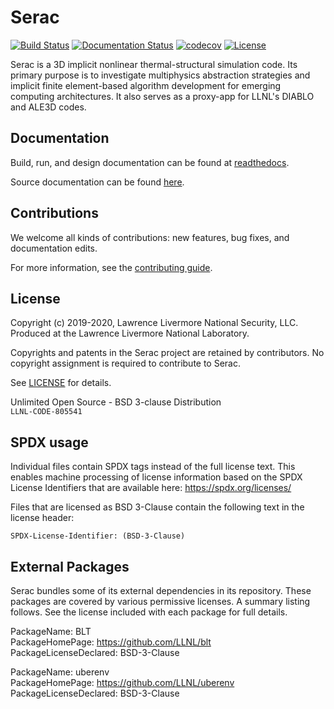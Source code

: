 Serac
====

[![Build
Status](https://dev.azure.com/llnl-serac/serac/_apis/build/status/LLNL.serac?branchName=develop)](https://dev.azure.com/llnl-serac/serac/_build/latest?definitionId=1&branchName=develop)
[![Documentation Status](https://readthedocs.org/projects/serac/badge/?version=latest)](https://serac.readthedocs.io/en/latest/?badge=latest)
[![codecov](https://codecov.io/gh/LLNL/serac/branch/develop/graph/badge.svg?token=DO4KFMPNM0)](https://codecov.io/gh/LLNL/serac)
[![License](https://img.shields.io/badge/license-BSD%203--Clause-blue.svg)](./LICENSE)

Serac is a 3D implicit nonlinear thermal-structural simulation code. Its primary purpose is to investigate multiphysics 
abstraction strategies and implicit finite element-based algorithm development for emerging computing architectures. 
It also serves as a proxy-app for LLNL's DIABLO and ALE3D codes.

Documentation
------

Build, run, and design documentation can be found at [readthedocs](https://serac.readthedocs.io).

Source documentation can be found [here](https://serac.readthedocs.io/en/latest/doxygen/html/index.html).

Contributions
-------------

We welcome all kinds of contributions: new features, bug fixes, and documentation edits.

For more information, see the [contributing guide](./CONTRIBUTING.md).

License
-------

Copyright (c) 2019-2020, Lawrence Livermore National Security, LLC. 
Produced at the Lawrence Livermore National Laboratory.

Copyrights and patents in the Serac project are retained by contributors.
No copyright assignment is required to contribute to Serac.

See [LICENSE](./LICENSE) for details.

Unlimited Open Source - BSD 3-clause Distribution  
`LLNL-CODE-805541`

SPDX usage
-----------

Individual files contain SPDX tags instead of the full license text.
This enables machine processing of license information based on the SPDX
License Identifiers that are available here: https://spdx.org/licenses/

Files that are licensed as BSD 3-Clause contain the following
text in the license header:

    SPDX-License-Identifier: (BSD-3-Clause)

External Packages
-----------------

Serac bundles some of its external dependencies in its repository.  These
packages are covered by various permissive licenses.  A summary listing
follows.  See the license included with each package for full details.


[//]: # (Note: The spaces at the end of each line below add line breaks)

PackageName: BLT  
PackageHomePage: https://github.com/LLNL/blt  
PackageLicenseDeclared: BSD-3-Clause  

PackageName: uberenv  
PackageHomePage: https://github.com/LLNL/uberenv  
PackageLicenseDeclared: BSD-3-Clause  
